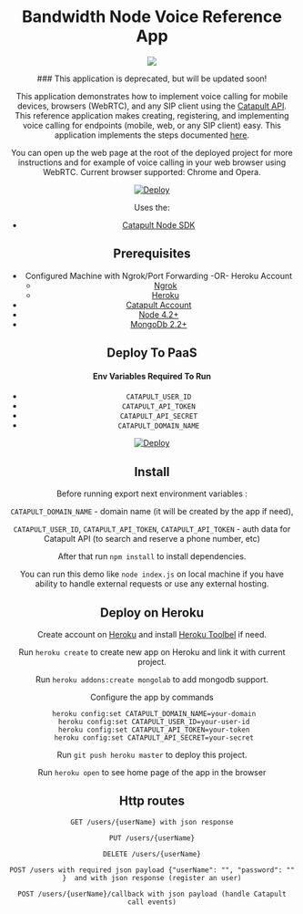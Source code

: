 <div align="center">

# Bandwidth Node Voice Reference App

<a href="http://dev.bandwidth.com"><img src="https://s3.amazonaws.com/bwdemos/BW_Voice.png"/></a>
</div>

<div align="center"> 
### This application is deprecated, but will be updated soon!

  This application demonstrates how to implement voice calling for mobile devices, browsers (WebRTC), and any SIP client using the [Catapult API](http://ap.bandwidth.com/?utm_medium=social&utm_source=github&utm_campaign=dtolb&utm_content=_).
    This reference application makes creating, registering, and implementing voice calling for endpoints (mobile, web, or any SIP client) easy.
    This application implements the steps documented [here](http://ap.bandwidth.com/docs/how-to-guides/use-endpoints-make-receive-calls-sip-clients/).

You can open up the web page at the root of the deployed project for more instructions and for example of voice calling in your web browser using WebRTC.
Current browser supported: Chrome and Opera.

[![Deploy](https://www.herokucdn.com/deploy/button.svg)](https://heroku.com/deploy)

Uses the:
* [Catapult Node SDK](https://github.com/bandwidthcom/node-bandwidth)

## Prerequisites
- Configured Machine with Ngrok/Port Forwarding -OR- Heroku Account
  - [Ngrok](https://ngrok.com/)
  - [Heroku](https://www.heroku.com/)
- [Catapult Account](http://ap.bandwidth.com/?utm_medium=social&utm_source=github&utm_campaign=dtolb&utm_content=_)
- [Node 4.2+](https://nodejs.org/en/download/releases/)
- [MongoDb 2.2+](https://www.mongodb.org/downloads)

## Deploy To PaaS

#### Env Variables Required To Run
* ```CATAPULT_USER_ID```
* ```CATAPULT_API_TOKEN```
* ```CATAPULT_API_SECRET```
* ```CATAPULT_DOMAIN_NAME```

[![Deploy](https://www.herokucdn.com/deploy/button.svg)](https://heroku.com/deploy)

## Install
Before running export next environment variables :

```CATAPULT_DOMAIN_NAME``` - domain name (it will be created by the app if need),

```CATAPULT_USER_ID```, ```CATAPULT_API_TOKEN```, ```CATAPULT_API_TOKEN``` - auth data for Catapult API (to search and reserve a phone number, etc)


After that run `npm install`  to install dependencies.


You can run this demo  like `node index.js` on local machine if you have ability to handle external requests or use any external hosting.

## Deploy on Heroku

Create account on [Heroku](https://www.heroku.com/) and install [Heroku Toolbel](https://devcenter.heroku.com/articles/getting-started-with-nodejs#set-up) if need.


Run `heroku create` to create new app on Heroku and link it with current project.

Run `heroku addons:create mongolab` to add mongodb support. 

Configure the app by commands

```
 heroku config:set CATAPULT_DOMAIN_NAME=your-domain
 heroku config:set CATAPULT_USER_ID=your-user-id
 heroku config:set CATAPULT_API_TOKEN=your-token
 heroku config:set CATAPULT_API_SECRET=your-secret
```

Run `git push heroku master` to deploy this project.

Run `heroku open` to see home page of the app in the browser


## Http routes

```
GET /users/{userName} with json response

PUT /users/{userName}

DELETE /users/{userName}

POST /users with required json payload {"userName": "", "password": "" }  and with json response (register an user)

POST /users/{userName}/callback with json payload (handle Catapult call events)
```

